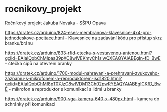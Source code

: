 # rocnikovy_projekt
Ročníkový projekt Jakuba Nováka - SŠPU Opava

https://dratek.cz/arduino/824-eses-membranova-klavesnice-4x4-pro-jednodeskove-pocitace.html - Klavesnice na zadávání kódu pro přístup skrz branku/bránu

https://dratek.cz/arduino/833-rfid-ctecka-s-vestavenou-antenou.html?gclid=EAIaIQobChMIpaa39pXC8wIVEKmyCh1slwQXEAQYAiABEgIn-fD_BwE - čtečka čipů na otevření branky

https://dratek.cz/arduino/1700-modul-nahravani-a-prehravani-zvukoveho-zaznamu-s-mikrofonem-a-reproduktorem-isd1820.html?gclid=EAIaIQobChMI8pT07JzC8wIVDM13Ch02pwRYEAQYAiABEgICKfD_BwE - mikrofon a reproduktor s komunikací s lidmi u branky

https://dratek.cz/arduino/900-vga-kamera-640-x-480px.html - kamera do schránky při komunikaci
